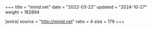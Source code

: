 +++
title = "minid.net"
date = "2022-03-22"
updated = "2024-10-27"
weight = 182894

[extra]
source = "http://minid.net"
ratio = 4
size = 179
+++
